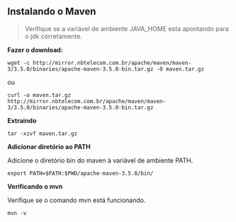 ## Instalando o Maven

> Verifique se a variável de ambiente JAVA_HOME esta apontando para o jdk corretamente.

**Fazer o download:**

`wget -c http://mirror.nbtelecom.com.br/apache/maven/maven-3/3.5.0/binaries/apache-maven-3.5.0-bin.tar.gz -O maven.tar.gz`

ou 

`curl -o maven.tar.gz http://mirror.nbtelecom.com.br/apache/maven/maven-3/3.5.0/binaries/apache-maven-3.5.0-bin.tar.gz`


**Extraindo**

`tar -xzvf maven.tar.gz`

**Adicionar diretório ao PATH**

Adicione o diretório bin do maven à variável de ambiente PATH.

`export PATH=$PATH:$PWD/apache-maven-3.5.0/bin/`

**Verificando o mvn**

Verifique se o comando mvn está funcionando.

`mvn -v`
